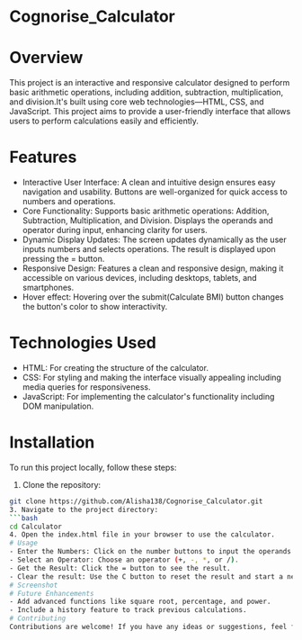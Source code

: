 # Cognorise_Calculator
# Overview
This project is an interactive and responsive calculator designed to perform basic arithmetic operations, including addition, subtraction, multiplication, and division.It's built using core web technologies—HTML, CSS, and JavaScript. This project aims to provide a user-friendly interface that allows users to perform calculations easily and efficiently.
# Features
- Interactive User Interface: A clean and intuitive design ensures easy navigation and usability. Buttons are well-organized for quick access to numbers and operations.
- Core Functionality: Supports basic arithmetic operations: Addition, Subtraction, Multiplication, and Division. Displays the operands and operator during input, enhancing clarity for users.
- Dynamic Display Updates: The screen updates dynamically as the user inputs numbers and selects operations. The result is displayed upon pressing the = button.
- Responsive Design: Features a clean and responsive design, making it accessible on various devices, including desktops, tablets, and smartphones.
- Hover effect: Hovering over the submit(Calculate BMI) button changes the button's color to show interactivity.
# Technologies Used
- HTML: For creating the structure of the calculator.
- CSS: For styling and making the interface visually appealing including media queries for responsiveness.
- JavaScript: For implementing the calculator's functionality including DOM manipulation.
# Installation
To run this project locally, follow these steps:
1. Clone the repository:
```bash
git clone https://github.com/Alisha138/Cognorise_Calculator.git
3. Navigate to the project directory:
```bash
cd Calculator
4. Open the index.html file in your browser to use the calculator.
# Usage
- Enter the Numbers: Click on the number buttons to input the operands.
- Select an Operator: Choose an operator (+, -, *, or /).
- Get the Result: Click the = button to see the result.
- Clear the result: Use the C button to reset the result and start a new calculation.
# Screenshot
# Future Enhancements
- Add advanced functions like square root, percentage, and power.
- Include a history feature to track previous calculations.
# Contributing
Contributions are welcome! If you have any ideas or suggestions, feel free to fork the repository and create a pull request.
 
